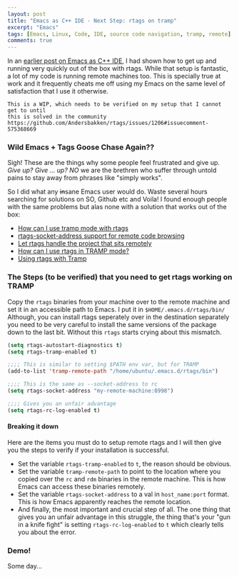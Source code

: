 ```yaml
---
layout: post
title: "Emacs as C++ IDE - Next Step: rtags on tramp"
excerpt: "Emacs"
tags: [Emacs, Linux, Code, IDE, source code navigation, tramp, remote]
comments: true
---
```

In an [earlier post on Emacs as C++ IDE](http://www.mycpu.org/emacs-rtags-helm/), I had shown how to get up and running
very quickly out of the box with rtags. While that setup is fantastic, a lot of
my code is running remote machines too. This is specially true at work and it
frequently cheats me off using my Emacs on the same level of satisfaction that I
use it otherwise.

```
This is a WIP, which needs to be verified on my setup that I cannot get to until
this is solved in the community https://github.com/Andersbakken/rtags/issues/1206#issuecomment-575368669
```

### Wild Emacs + Tags Goose Chase Again??
Sigh! These are the things why some people feel frustrated and give up.
*Give up? Give ... up? NO* we are the brethren who suffer through untold pains
to stay away from phrases like "simply works".

So I did what any ~~in~~sane Emacs user would do. Waste several hours searching
for solutions on SO, Github etc and Voila! I found enough people with the same
problems but alas none with a solution that works out of the box:

+ [How can I use tramp mode with
rtags](https://github.com/Andersbakken/rtags/issues/477)
+ [rtags-socket-address support for remote code browsing](https://github.com/Andersbakken/rtags/pull/1303)
+ [Let rtags handle the project that sits remotely](https://github.com/Andersbakken/rtags/pull/546)
+ [How can I use rtags in TRAMP mode?](https://github.com/Andersbakken/rtags/issues/1206)
+ [Using rtags with Tramp](https://github.com/Andersbakken/rtags/issues/1240)

### The Steps (to be verified) that you need to get rtags working on TRAMP
Copy the ``rtags`` binaries from your machine over to the remote machine and set
it in an accessible path to Emacs. I put it in ``$HOME/.emacs.d/rtags/bin/``
Although, you can install rtags seperately over in the destination separately
you need to be very careful to install the same versions of the package down to
the last bit. Without this ``rtags`` starts crying about this mismatch.
```lisp
(setq rtags-autostart-diagnostics t)
(setq rtags-tramp-enabled t)

;;;; This is similar to setting $PATH env var, but for TRAMP
(add-to-list 'tramp-remote-path "/home/ubuntu/.emacs.d/rtags/bin")

;;;; This is the same as --socket-address to rc
(setq rtags-socket-address "my-remote-machine:8998")

;;;; Gives you an unfair advantage
(setq rtags-rc-log-enabled t)
```

#### Breaking it down
Here are the items you must do to setup remote rtags and I will then give you
the steps to verify if your installation is successful.
+ Set the variable ``rtags-tramp-enabled`` to ``t``, the reason should be obvious.
+ Set the variable ``tramp-remote-path`` to point to the location where you
  copied over the ``rc`` and ``rdm`` binaries in the remote machine. This is how
  Emacs can access these binaries remotely.
+ Set the variable ``rtags-socket-address`` to a val in ``host_name:port``
  format. This is how Emacs apparently reaches the remote location.
+ And finally, the most important and crucial step of all. The one thing that
  gives you an unfair advantage in this struggle, the thing that's your "gun in
  a knife fight" is setting ``rtags-rc-log-enabled`` to ``t`` which clearly
  tells you about the error.

### Demo!
Some day...

